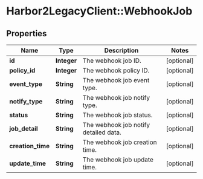 # Harbor2LegacyClient::WebhookJob

## Properties
Name | Type | Description | Notes
------------ | ------------- | ------------- | -------------
**id** | **Integer** | The webhook job ID. | [optional] 
**policy_id** | **Integer** | The webhook policy ID. | [optional] 
**event_type** | **String** | The webhook job event type. | [optional] 
**notify_type** | **String** | The webhook job notify type. | [optional] 
**status** | **String** | The webhook job status. | [optional] 
**job_detail** | **String** | The webhook job notify detailed data. | [optional] 
**creation_time** | **String** | The webhook job creation time. | [optional] 
**update_time** | **String** | The webhook job update time. | [optional] 



